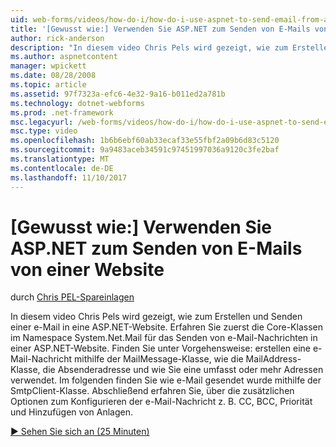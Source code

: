 ```yaml
---
uid: web-forms/videos/how-do-i/how-do-i-use-aspnet-to-send-email-from-a-web-site
title: '[Gewusst wie:] Verwenden Sie ASP.NET zum Senden von E-Mails von einer Website | Microsoft Docs'
author: rick-anderson
description: "In diesem video Chris Pels wird gezeigt, wie zum Erstellen und Senden einer e-Mail in eine ASP.NET-Website. Lernen Sie zunächst die Kernklassen in der System.Net.Mail Namespace f..."
ms.author: aspnetcontent
manager: wpickett
ms.date: 08/28/2008
ms.topic: article
ms.assetid: 97f7323a-efc6-4e32-9a16-b011ed2a781b
ms.technology: dotnet-webforms
ms.prod: .net-framework
msc.legacyurl: /web-forms/videos/how-do-i/how-do-i-use-aspnet-to-send-email-from-a-web-site
msc.type: video
ms.openlocfilehash: 1b6b6ebf60ab33ecaf33e55fbf2a09b6d83c5120
ms.sourcegitcommit: 9a9483aceb34591c97451997036a9120c3fe2baf
ms.translationtype: MT
ms.contentlocale: de-DE
ms.lasthandoff: 11/10/2017
---
```

<a name="how-do-i-use-aspnet-to-send-email-from-a-web-site"></a>[Gewusst wie:] Verwenden Sie ASP.NET zum Senden von E-Mails von einer Website
====================
durch [Chris PEL-Spareinlagen](https://twitter.com/chrispels)

In diesem video Chris Pels wird gezeigt, wie zum Erstellen und Senden einer e-Mail in eine ASP.NET-Website. Erfahren Sie zuerst die Core-Klassen im Namespace System.Net.Mail für das Senden von e-Mail-Nachrichten in einer ASP.NET-Website. Finden Sie unter Vorgehensweise: erstellen eine e-Mail-Nachricht mithilfe der MailMessage-Klasse, wie die MailAddress-Klasse, die Absenderadresse und wie Sie eine umfasst oder mehr Adressen verwendet. Im folgenden finden Sie wie e-Mail gesendet wurde mithilfe der SmtpClient-Klasse. Abschließend erfahren Sie, über die zusätzlichen Optionen zum Konfigurieren der e-Mail-Nachricht z. B. CC, BCC, Priorität und Hinzufügen von Anlagen.

[&#9654; Sehen Sie sich an (25 Minuten)](https://channel9.msdn.com/Blogs/ASP-NET-Site-Videos/how-do-i-use-aspnet-to-send-email-from-a-web-site)
